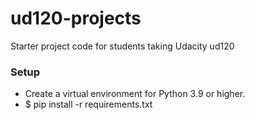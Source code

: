 ud120-projects
==============

Starter project code for students taking Udacity ud120

### Setup
- Create a virtual environment for Python 3.9 or higher.
- $ pip install -r requirements.txt

